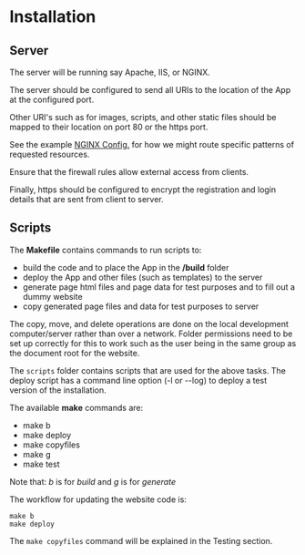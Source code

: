 # Installation

## Server
The server will be running say Apache, IIS, or NGINX.

The server should be configured to send all URIs to the location of the App at the configured port.

Other URI's such as for images, scripts, and other static files should be mapped to their location on port 80 or the https port.

See the example [NGINX Config.](nginx.md) for how we might route specific patterns of requested resources.

Ensure that the firewall rules allow external access from clients.

Finally, https should be configured to encrypt the registration and login details that are sent from client to server.

## Scripts
The **Makefile** contains commands to run scripts to:
- build the code and to place the App in the **/build** folder
- deploy the App and other files (such as templates) to the server
- generate page html files and page data for test purposes and to fill out a dummy website
- copy generated page files and data for test purposes to server

The copy, move, and delete operations are done on the local development computer/server rather than over a network. Folder permissions need to be set up correctly for this to work such as the user being in the same group as the document root for the website.

The `scripts` folder contains scripts that are used for the above tasks. The deploy script has a command line option (-l or --log) to deploy a test version of the installation.

The available **make** commands are:
- make b
- make deploy
- make copyfiles
- make g
- make test

Note that: *b* is for *build* and *g* is for *generate*

The workflow for updating the website code is:

    make b
    make deploy

The `make copyfiles` command will be explained in the Testing section.
